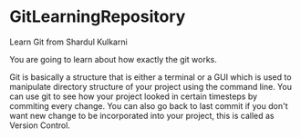 # GitLearningRepository
Learn Git from Shardul Kulkarni

You are going to learn about how exactly the git works.

Git is basically a structure that is either a terminal or a GUI which is used to manipulate directory structure of your project using the command line. You can use git to see how your project looked in certain timesteps by commiting every change. You can also go back to last commit if you don't want new change to be incorporated into your project, this is called as Version Control.
